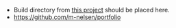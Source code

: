  - Build directory from [this project](https://github.com/m-nelsen/portfolio) should be placed here.
 - https://github.com/m-nelsen/portfolio